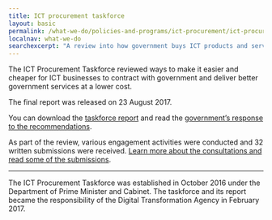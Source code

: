 ```yaml
---
title: ICT procurement taskforce
layout: basic
permalink: /what-we-do/policies-and-programs/ict-procurement/ict-procurement-review/
localnav: what-we-do
searchexcerpt: "A review into how government buys ICT products and services began in October 2016 and the report was delivered in August 2017."
---
```


The ICT Procurement Taskforce reviewed ways to make it easier and cheaper for ICT businesses to contract with government and deliver better government services at a lower cost.  

The final report was released on 23 August 2017.

You can download the [taskforce report](http://ict-procurement.digital.gov.au/assets/documents/ICT-procurement-taskforce-report_WCAG.pdf) and read the [government’s response to the recommendations](http://ict-procurement.digital.gov.au/response.html).

As part of the review, various engagement activities were conducted and 32 written submissions were received. [Learn more about the consultations and read some of the submissions](http://ict-procurement.digital.gov.au/).

***

The ICT Procurement Taskforce was established in October 2016 under the Department of Prime Minister and Cabinet. The taskforce and its report became the responsibility of the Digital Transformation Agency in February 2017.
